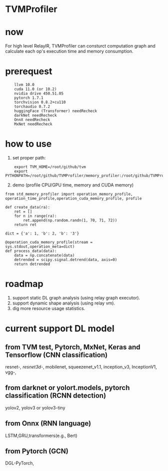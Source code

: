 # TVMProfiler

# now
For high level RelayIR, TVMProfiler can consturct computation graph and calculate each op's execution time and memory consumption.

# prerequest

```
    llvm 10.0
    cuda 11.0 (or 10.2)
    nvidia drive 450.51.05
    pytorch 1.7.1
    torchvision 0.8.2+cu110
    torchaudio 0.7.2
    huggingFace (Transformer) needRecheck
    darkNet needRecheck
    OnnX needRecheck
    MxNet needRecheck
```

# how to use

1. set proper path:

```
    export TVM_HOME=/root/github/tvm
    export PYTHONPATH=/root/github/TVMProfiler/memory_profiler:/root/github/TVMProfiler/relayIR:$TVM_HOME/python:${PYTHONPATH}
```

2. demo (profile CPU/GPU time, memory and CUDA memory)

```
from std_memory_profiler import operation_memory_profile, operation_time_profile,operation_cuda_memory_profile, profile

def create_data(ra):
    ret = []
    for n in range(ra):
        ret.append(np.random.randn(1, 70, 71, 72))
    return ret

dict = {'a': 1, 'b': 2, 'b': '3'}

@operation_cuda_memory_profile(stream = sys.stdout,operation_meta=dict)
def process_data(data):
    data = np.concatenate(data)
    detrended = scipy.signal.detrend(data, axis=0)
    return detrended
```

# roadmap

1. support static DL graph analysis (using relay graph executor).
2. support dynamic shape analysis (using relay vm).
3. dig more resource usage statistics.

# current support DL model

## from TVM test, Pytorch, MxNet, Keras and Tensorflow (CNN classification)

resnet-*, resnet3d-*, mobilenet, squeezenet_v1.1, inception_v3, InceptionV1, vgg-,

## from darknet or yolort.models, pytorch classification (RCNN detection)

yolov2, yolov3 or yolov3-tiny

## from Onnx (RNN language)

LSTM,GRU,transformers(e.g., Bert)

## from Pytorch (GCN)

DGL-PyTorch,

